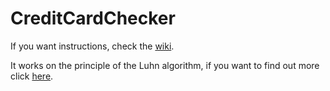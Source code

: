 # CreditCardChecker
If you want instructions, check the [wiki](https://github.com/ThatKoalaGuy/CreditCardChecker/wiki).

It works on the principle of the Luhn algorithm, if you want to find out more click [here](https://en.wikipedia.org/wiki/Luhn_algorithm).
